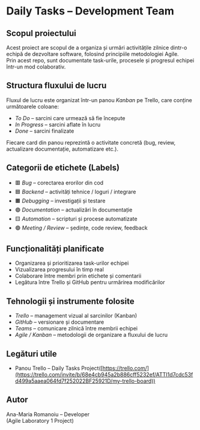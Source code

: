 # Daily Tasks – Development Team

## Scopul proiectului
Acest proiect are scopul de a organiza și urmări activitățile zilnice dintr-o echipă de dezvoltare software, folosind principiile metodologiei Agile.  
Prin acest repo, sunt documentate task-urile, procesele și progresul echipei într-un mod colaborativ.

## Structura fluxului de lucru
Fluxul de lucru este organizat într-un panou *Kanban* pe Trello, care conține următoarele coloane:
- *To Do* – sarcini care urmează să fie începute  
- *In Progress* – sarcini aflate în lucru  
- *Done* – sarcini finalizate  

Fiecare card din panou reprezintă o activitate concretă (bug, review, actualizare documentație, automatizare etc.).

## Categorii de etichete (Labels)
- 🟥 *Bug* – corectarea erorilor din cod  
- 🟦 *Backend* – activități tehnice / loguri / integrare  
- 🟧 *Debugging* – investigații și testare  
- 🟣 *Documentation* – actualizări în documentație  
- 🟨 *Automation* – scripturi și procese automatizate  
- 🟢 *Meeting / Review* – ședințe, code review, feedback

## Funcționalități planificate
- Organizarea și prioritizarea task-urilor echipei  
- Vizualizarea progresului în timp real  
- Colaborare între membri prin etichete și comentarii  
- Legătura între Trello și GitHub pentru urmărirea modificărilor  

## Tehnologii și instrumente folosite
- *Trello* – management vizual al sarcinilor (Kanban)  
- *GitHub* – versionare și documentare  
- *Teams* – comunicare zilnică între membrii echipei  
- *Agile / Kanban* – metodologii de organizare a fluxului de lucru  

## Legături utile
- Panou Trello – Daily Tasks Project([https://trello.com/](https://trello.com/invite/b/68e4cb945a2b886cff5232ef/ATTI1d7cdc53fd499a5aaea064fd7f252022BF25921D/my-trello-board)) 

##  Autor
Ana-Maria Romanoiu – Developer  
(Agile Laboratory 1 Project)
